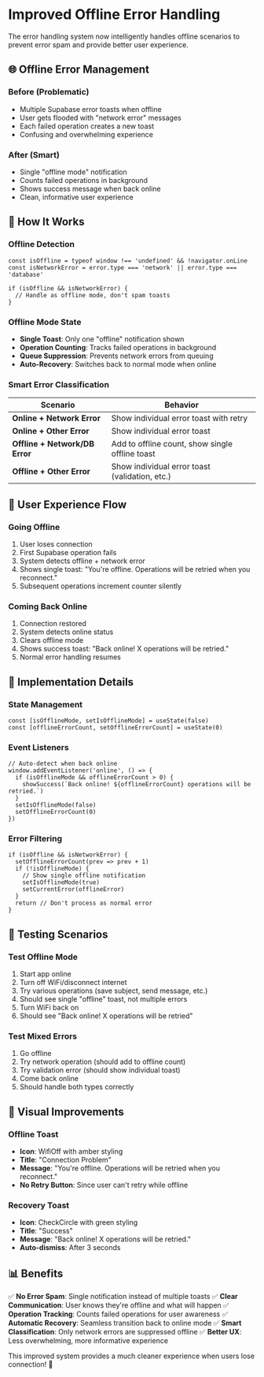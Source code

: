 # Improved Offline Error Handling

The error handling system now intelligently handles offline scenarios to prevent error spam and provide better user experience.

## 🌐 **Offline Error Management**

### **Before (Problematic)**
- Multiple Supabase error toasts when offline
- User gets flooded with "network error" messages
- Each failed operation creates a new toast
- Confusing and overwhelming experience

### **After (Smart)**
- Single "offline mode" notification
- Counts failed operations in background
- Shows success message when back online
- Clean, informative user experience

## 🎯 **How It Works**

### **Offline Detection**
```tsx
const isOffline = typeof window !== 'undefined' && !navigator.onLine
const isNetworkError = error.type === 'network' || error.type === 'database'

if (isOffline && isNetworkError) {
  // Handle as offline mode, don't spam toasts
}
```

### **Offline Mode State**
- **Single Toast**: Only one "offline" notification shown
- **Operation Counting**: Tracks failed operations in background
- **Queue Suppression**: Prevents network errors from queuing
- **Auto-Recovery**: Switches back to normal mode when online

### **Smart Error Classification**
| Scenario | Behavior |
|----------|----------|
| **Online + Network Error** | Show individual error toast with retry |
| **Online + Other Error** | Show individual error toast |
| **Offline + Network/DB Error** | Add to offline count, show single offline toast |
| **Offline + Other Error** | Show individual error toast (validation, etc.) |

## 📱 **User Experience Flow**

### **Going Offline**
1. User loses connection
2. First Supabase operation fails
3. System detects offline + network error
4. Shows single toast: "You're offline. Operations will be retried when you reconnect."
5. Subsequent operations increment counter silently

### **Coming Back Online**
1. Connection restored
2. System detects online status
3. Clears offline mode
4. Shows success toast: "Back online! X operations will be retried."
5. Normal error handling resumes

## 🔧 **Implementation Details**

### **State Management**
```tsx
const [isOfflineMode, setIsOfflineMode] = useState(false)
const [offlineErrorCount, setOfflineErrorCount] = useState(0)
```

### **Event Listeners**
```tsx
// Auto-detect when back online
window.addEventListener('online', () => {
  if (isOfflineMode && offlineErrorCount > 0) {
    showSuccess(`Back online! ${offlineErrorCount} operations will be retried.`)
  }
  setIsOfflineMode(false)
  setOfflineErrorCount(0)
})
```

### **Error Filtering**
```tsx
if (isOffline && isNetworkError) {
  setOfflineErrorCount(prev => prev + 1)
  if (!isOfflineMode) {
    // Show single offline notification
    setIsOfflineMode(true)
    setCurrentError(offlineError)
  }
  return // Don't process as normal error
}
```

## 🧪 **Testing Scenarios**

### **Test Offline Mode**
1. Start app online
2. Turn off WiFi/disconnect internet
3. Try various operations (save subject, send message, etc.)
4. Should see single "offline" toast, not multiple errors
5. Turn WiFi back on
6. Should see "Back online! X operations will be retried"

### **Test Mixed Errors**
1. Go offline
2. Try network operation (should add to offline count)
3. Try validation error (should show individual toast)
4. Come back online
5. Should handle both types correctly

## 🎨 **Visual Improvements**

### **Offline Toast**
- **Icon**: WifiOff with amber styling
- **Title**: "Connection Problem"
- **Message**: "You're offline. Operations will be retried when you reconnect."
- **No Retry Button**: Since user can't retry while offline

### **Recovery Toast**
- **Icon**: CheckCircle with green styling
- **Title**: "Success"
- **Message**: "Back online! X operations will be retried."
- **Auto-dismiss**: After 3 seconds

## 📊 **Benefits**

✅ **No Error Spam**: Single notification instead of multiple toasts
✅ **Clear Communication**: User knows they're offline and what will happen
✅ **Operation Tracking**: Counts failed operations for user awareness
✅ **Automatic Recovery**: Seamless transition back to online mode
✅ **Smart Classification**: Only network errors are suppressed offline
✅ **Better UX**: Less overwhelming, more informative experience

This improved system provides a much cleaner experience when users lose connection! 🎉 